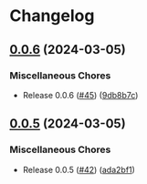 # Changelog

## [0.0.6](https://github.com/bodgit/memcardpro/compare/v0.0.5...v0.0.6) (2024-03-05)


### Miscellaneous Chores

* Release 0.0.6 ([#45](https://github.com/bodgit/memcardpro/issues/45)) ([9db8b7c](https://github.com/bodgit/memcardpro/commit/9db8b7c07eecd56236505595ae9672110059698e))

## [0.0.5](https://github.com/bodgit/memcardpro/compare/v0.0.4...v0.0.5) (2024-03-05)


### Miscellaneous Chores

* Release 0.0.5 ([#42](https://github.com/bodgit/memcardpro/issues/42)) ([ada2bf1](https://github.com/bodgit/memcardpro/commit/ada2bf1fb86a61c19981f8b875163088530d6bc8))

